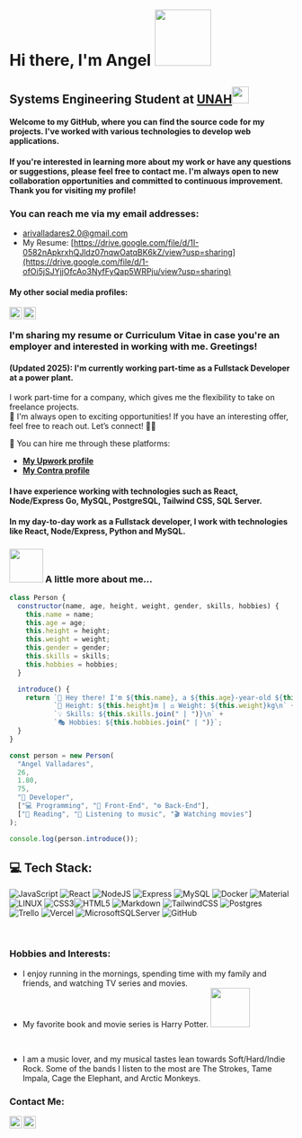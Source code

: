 # Hi there, I'm Angel <img src="https://i.imgur.com/bHA8KE7.gif" width="100">
## Systems Engineering Student at <a href="https://www.unah.edu.hn/">UNAH</a><img src="https://media.giphy.com/media/fYSnHlufseco8Fh93Z/giphy.gif" width="30">
#### Welcome to my GitHub, where you can find the source code for my projects. I've worked with various technologies to develop web applications.

#### If you're interested in learning more about my work or have any questions or suggestions, please feel free to contact me. I'm always open to new collaboration opportunities and committed to continuous improvement. Thank you for visiting my profile!

### You can reach me via my email addresses:
- arivalladares2.0@gmail.com
- My Resume: [https://drive.google.com/file/d/1I-0582nApkrxhQJldz07nqwOatqBK6kZ/view?usp=sharing](https://drive.google.com/file/d/1-ofOi5jSJYjjOfcAo3NyfFyQap5WRPju/view?usp=sharing)

#### My other social media profiles:
[<img align="left" alt="angeldev96 | Twitter" width="22px" src="https://cdn.jsdelivr.net/npm/simple-icons@v3/icons/twitter.svg" />][twitter]
[<img align="left" alt="angeldev96 | LinkedIn" width="22px" src="https://cdn.jsdelivr.net/npm/simple-icons@v3/icons/linkedin.svg" />][linkedin]
<br/>


### I'm sharing my resume or Curriculum Vitae in case you're an employer and interested in working with me. Greetings!
#### (Updated 2025): I'm currently working part-time as a Fullstack Developer at a power plant.

I work part-time for a company, which gives me the flexibility to take on freelance projects.  
🚀 I'm always open to exciting opportunities! If you have an interesting offer, feel free to reach out. Let’s connect! 💼✨

📌 You can hire me through these platforms:

- **[My Upwork profile](https://www.upwork.com/freelancers/~0116803452ac7b4ff7?viewMode=1)**  
- **[My Contra profile](https://contra.com/angel_valladares_jj4w3tvu)**  



#### I have experience working with technologies such as React, Node/Express Go, MySQL, PostgreSQL, Tailwind CSS, SQL Server.
#### In my day-to-day work as a Fullstack developer, I work with technologies like React, Node/Express, Python and MySQL.

### <img src="https://media.tenor.com/TCMWkxIkF9IAAAAi/dancing-gopher.gif" width="60"> A little more about me...  

```javascript
class Person {
  constructor(name, age, height, weight, gender, skills, hobbies) {
    this.name = name;
    this.age = age;
    this.height = height;
    this.weight = weight;
    this.gender = gender;
    this.skills = skills;
    this.hobbies = hobbies;
  }

  introduce() {
    return `👋 Hey there! I'm ${this.name}, a ${this.age}-year-old ${this.gender}.\n` +
           `📏 Height: ${this.height}m | ⚖️ Weight: ${this.weight}kg\n` +
           `💡 Skills: ${this.skills.join(" | ")}\n` +
           `🎭 Hobbies: ${this.hobbies.join(" | ")}`;
  }
}

const person = new Person(
  "Angel Valladares",
  26,
  1.80,
  75,
  "🚀 Developer",
  ["💻 Programming", "🎨 Front-End", "⚙️ Back-End"],
  ["📖 Reading", "🎵 Listening to music", "🎬 Watching movies"]
);

console.log(person.introduce());

```


## 💻 Tech Stack:
![JavaScript](https://img.shields.io/badge/javascript-%23323330.svg?style=for-the-badge&logo=javascript&logoColor=%23F7DF1E)
![React](https://img.shields.io/badge/react-%2320232a.svg?style=for-the-badge&logo=react&logoColor=%2361DAFB)
![NodeJS](https://img.shields.io/badge/node.js-6DA55F?style=for-the-badge&logo=node.js&logoColor=white)
![Express](https://img.shields.io/badge/-Express-373737?style=for-the-badge&logo=Express&logoColor=white)
![MySQL](https://img.shields.io/badge/mysql-%2300f.svg?style=for-the-badge&logo=mysql&logoColor=white)
![Docker](https://img.shields.io/badge/docker-%230db7ed.svg?style=for-the-badge&logo=docker&logoColor=white)
![Material](https://img.shields.io/badge/Material%20UI-007FFF?style=for-the-badge&logo=mui&logoColor=white)
![LINUX](https://img.shields.io/badge/Linux-FCC624?style=for-the-badge&logo=linux&logoColor=black)
 ![CSS3](https://img.shields.io/badge/css3-%231572B6.svg?style=for-the-badge&logo=css3&logoColor=white)![HTML5](https://img.shields.io/badge/html5-%23E34F26.svg?style=for-the-badge&logo=html5&logoColor=white)    ![Markdown](https://img.shields.io/badge/markdown-%23000000.svg?style=for-the-badge&logo=markdown&logoColor=white)    ![TailwindCSS](https://img.shields.io/badge/tailwindcss-%2338B2AC.svg?style=for-the-badge&logo=tailwind-css&logoColor=white)  ![Postgres](https://img.shields.io/badge/postgres-%23316192.svg?style=for-the-badge&logo=postgresql&logoColor=white)    ![Trello](https://img.shields.io/badge/Trello-%23026AA7.svg?style=for-the-badge&logo=Trello&logoColor=white) ![Vercel](https://img.shields.io/badge/vercel-%23000000.svg?style=for-the-badge&logo=vercel&logoColor=white) ![MicrosoftSQLServer](https://img.shields.io/badge/Microsoft%20SQL%20Server-CC2927?style=for-the-badge&logo=microsoft%20sql%20server&logoColor=white)
![GitHub](https://img.shields.io/badge/github-%23121011.svg?style=for-the-badge&logo=github&logoColor=white)

<br />

### Hobbies and Interests:

- I enjoy running in the mornings, spending time with my family and friends, and watching TV series and movies.
- My favorite book and movie series is Harry Potter. <img src="https://cdn.dribbble.com/users/2851002/screenshots/6870633/harry_potter.gif" width="70">

<br/>

- I am a music lover, and my musical tastes lean towards Soft/Hard/Indie Rock. Some of the bands I listen to the most are The Strokes, Tame Impala, Cage the Elephant, and Arctic Monkeys.


### Contact Me:

[<img align="left" alt="angeldev96 | Twitter" width="22px" src="https://cdn.jsdelivr.net/npm/simple-icons@v3/icons/twitter.svg" />][twitter]
[<img align="left" alt="angeldev96 | LinkedIn" width="22px" src="https://cdn.jsdelivr.net/npm/simple-icons@v3/icons/linkedin.svg" />][linkedin]


<br/>


[twitter]: https://twitter.com/angeldev96
[instagram]: https://www.instagram.com/angel.va96/?hl=es-la
[linkedin]: https://www.linkedin.com/in/angel-valladares-422490159/






